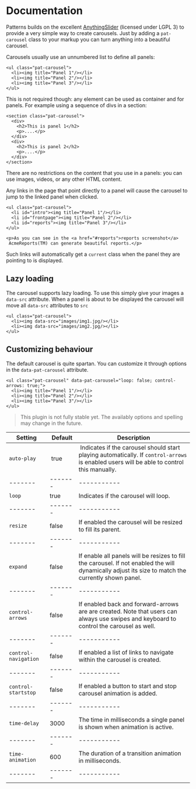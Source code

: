 # Documentation

Patterns builds on the excellent
[AnythingSlider](https://github.com/CSS-Tricks/AnythingSlider/wiki)
(licensed under LGPL 3) to provide a very simple way to create
carousels. Just by adding a `pat-carousel` class to your markup you can
turn anything into a beautiful carousel.

Carousels usually use an unnumbered list to define all panels:

    <ul class="pat-carousel">
      <li><img title="Panel 1"/></li>
      <li><img title="Panel 2"/></li>
      <li><img title="Panel 3"/></li>
    </ul>

This is not required though: any element can be used as container and
for panels. For example using a sequence of divs in a section:

    <section class="pat-carousel">
      <div>
        <h2>This is panel 1</h2>
        <p>....</p>
      </div>
      <div>
        <h2>This is panel 2</h2>
        <p>....</p>
      </div>
    </section>

There are no restrictions on the content that you use in a panels: you
can use images, videos, or any other HTML content.

Any links in the page that point directly to a panel will cause the
carousel to jump to the linked panel when clicked.

    <ul class="pat-carousel">
      <li id="intro"><img title="Panel 1"/></li>
      <li id="frontpage"><img title="Panel 2"/></li>
      <li id="reports"><img title="Panel 3"/></li>
    </ul>

    <p>As you can see in the <a href="#reports">reports screenshot</a>
     AcmeReports(TM) can generate beautiful reports.</p>

Such links will automatically get a `current` class when the panel they
are pointing to is displayed.

Lazy loading
------------

The carousel supports lazy loading. To use this simply give your images
a `data-src` attribute. When a panel is about to be displayed the
carousel will move all `data-src` attributes to `src`

    <ul class="pat-carousel">
      <li><img data-src="images/img1.jpg/></li>
      <li><img data-src="images/img2.jpg/></li>
    </ul>

Customizing behaviour
---------------------

The default carousel is quite spartan. You can customize it through
options in the `data-pat-carousel` attribute.

    <ul class="pat-carousel" data-pat-carousel="loop: false; control-arrows: true;">
      <li><img title="Panel 1"/></li>
      <li><img title="Panel 2"/></li>
      <li><img title="Panel 3"/></li>
    </ul>


>    This plugin is not fully stable yet. The availably options and spelling may
>    change in the future.


| Setting | Default | Description |
| ------- | ------- | ----------- |
| `auto-play` | true | Indicates if the carousel should start playing automatically. If `control-arrows` is enabled users will be able to control this manually.|
| ------- | ------- | ----------- |
| `loop` | true | Indicates if the carousel will loop. | 
| ------- | ------- | ----------- |
| `resize` | false | If enabled the carousel will be resized to fill its parent. | 
| ------- | ------- | ----------- |
| `expand` | false | If enable all panels will be resizes to fill the carousel. If not enabled the will dynamically adjust its size to match the currently shown panel. | 
| ------- | ------- | ----------- |
| `control-arrows` | false | If enabled back and forward-arrows are are created. Note that users can always use swipes and keyboard to control the carousel as well. | 
| ------- | ------- | ----------- |
| `control-navigation` | false | If enabled a list of links to navigate within the carousel is created. | 
| ------- | ------- | ----------- |
| `control-startstop` | false | If enabled a button to start and stop carousel animation is added. | 
| ------- | ------- | ----------- |
| `time-delay` | 3000 | The time in milliseconds a single panel is shown when animation is active. | 
| ------- | ------- | ----------- |
| `time-animation` | 600 | The duration of a transition animation in milliseconds. | 
| ------- | ------- | ----------- |

